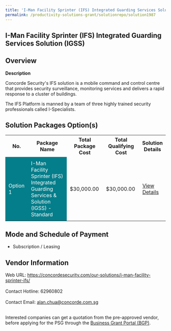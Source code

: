```yaml
---
title: 'I-Man Facility Sprinter (IFS) Integrated Guarding Services Solution (IGSS)'
permalink: /productivity-solutions-grant/solutionrepo/solution1987
---
```


## I-Man Facility Sprinter (IFS) Integrated Guarding Services Solution (IGSS)

## Overview

**Description**

Concorde Security's IFS solution is a mobile command and control centre that provides security surveillance, monitoring services and delivers a rapid response to a cluster of buildings.

The IFS Platform is manned by a team of three highly trained security professionals called I-Specialists.

## Solution Packages Option(s)

<table>
<tr>
<th><b>No.</b></th>
<th><b>Package Name</b></th>
<th><b>Total Package Cost</b></th>
<th><b>Total Qualifying Cost</b></th>
<th><b>Solution Details</b></th>
</tr>
<tr>
<td style='padding: 10px; background-color: #037E8A; color: #FFFFFF;'>Option 1</td>
<td style='padding: 10px; background-color: #037E8A; color: #FFFFFF;'>I-Man Facility Sprinter (IFS) Integrated Guarding Services & Solution (IGSS) - Standard</td>
<td style='padding: 10px;'>$30,000.00</td>
<td style='padding: 10px;'>$30,000.00</td>
<td style='padding: 10px;'><a href='https://www.gobusiness.gov.sg/images/psg/Concorde_Security_20200212_Desensitised_Annex_3.pdf' target='_blank'>View Details</a></td>
</tr>
</table>

## Mode and Schedule of Payment

 - Subscription / Leasing

## Vendor Information

 Web URL: https://concordesecurity.com/our-solutions/i-man-facility-sprinter-ifs/ <br><br>Contact Hotline: 62960802 <br><br>Contact Email: alan.chua@concorde.com.sg <br><br>

Interested companies can get a quotation from the pre-approved vendor, before applying for the PSG through the <a href='https://www.businessgrants.gov.sg/' target='_blank' rel='noopener'>Business Grant Portal (BGP)</a>.

<script src="/jquery/resize-tables.js"></script>
